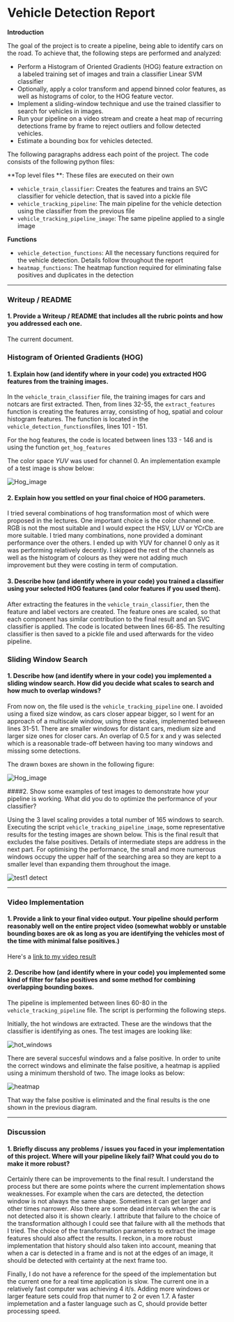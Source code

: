 # Vehicle Detection Report
**Introduction**

The goal of the project is to create a pipeline, being able to identify cars on the road. To achieve that, the following steps are performed and analyzed:

* Perform a Histogram of Oriented Gradients (HOG) feature extraction on a labeled training set of images and train a classifier Linear SVM classifier
* Optionally, apply a color transform and append binned color features, as well as histograms of color, to the HOG feature vector. 
* Implement a sliding-window technique and use the trained classifier to search for vehicles in images.
* Run your pipeline on a video stream and create a heat map of recurring detections frame by frame to reject outliers and follow detected vehicles.
* Estimate a bounding box for vehicles detected.

The following paragraphs address each point of the project. The code consists of the following python files:

**Top level files **: These files are executed on their own

* `vehicle_train_classifier`: Creates the features and trains an SVC classifier for vehicle detection, that is saved into a pickle file
* `vehicle_tracking_pipeline`: The main pipeline for the vehicle detection using the classifier from the previous file
* `vehicle_tracking_pipeline_image`: The same pipeline applied to a single image

**Functions**

* `vehicle_detection_functions`: All the necessary functions required for the vehicle detection. Details follow throughout the report
* `heatmap_functions`: The heatmap function required for eliminating false positives and duplicates in the detection

---
### Writeup / README

#### 1. Provide a Writeup / README that includes all the rubric points and how you addressed each one.

The current document.

### Histogram of Oriented Gradients (HOG)


#### 1. Explain how (and identify where in your code) you extracted HOG features from the training images.

In the `vehicle_train_classifier` file, the training images for cars and notcars are first extracted. Then, from lines 32-55, the `extract_features` function is creating the features array, consisting of hog, spatial and colour histogram features. The function is located in the `vehicle_detection_functions`files, lines 101 - 151.

For the hog features, the code is located between lines 133 - 146 and is using the function `get_hog_features`

The color space *YUV* was used for channel 0. An implementation example of a test image is show below:

 ![Hog_image](report/hog.png)


#### 2. Explain how you settled on your final choice of HOG parameters.

I tried several combinations of hog transformation most of which were proposed in the lectures. One important choice is the color channel one. RGB is not the most suitable and I would expect the HSV, LUV or YCrCb are more suitable. I tried many combinations, none provided a dominant performance over the others. I ended up with YUV for channel 0 only as it was performing relatively decently. I skipped the rest of the channels as well as the histogram of colours as they were not adding much improvement but they were costing in term of computation. 


#### 3. Describe how (and identify where in your code) you trained a classifier using your selected HOG features (and color features if you used them).

After extracting the features in the `vehicle_train_classifier`, then the feature and label vectors are created. The feature ones are scaled, so that each component has similar contribution to the final result and an SVC classifier is applied. The code is located between lines 66-85. The resulting classifier is then saved to a pickle file and used afterwards for the video pipeline. 

### Sliding Window Search

#### 1. Describe how (and identify where in your code) you implemented a sliding window search.  How did you decide what scales to search and how much to overlap windows?

From now on, the file used is the `vehicle_tracking_pipeline` one. I avoided using a fixed size window, as cars closer appear bigger, so I went for an approach of a multiscale window, using three scales, implemented between lines 31-51. There are smaller windows for distant cars, medium size and larger size ones for closer cars. An overlap of 0.5 for x and y was selected which is a reasonable trade-off between having too many windows and missing some detections. 

The drawn boxes are shown in the following figure:

 ![Hog_image](report/windows.png)

####2. Show some examples of test images to demonstrate how your pipeline is working.  What did you do to optimize the performance of your classifier?

Using the 3 lavel scaling provides a total number of 165 windows to search. Executing the script `vehicle_tracking_pipeline_image`, some representative results for the testing images are shown below. This is the final result that excludes the false positives. Details of intermediate steps are address in the next part. For optimising the performance, the small and more numerous windows occupy the upper half of the searching area so they are kept to a smaller level than expanding them throughout the image. 

![test1 detect](report/test_images.png)

---

### Video Implementation

#### 1. Provide a link to your final video output.  Your pipeline should perform reasonably well on the entire project video (somewhat wobbly or unstable bounding boxes are ok as long as you are identifying the vehicles most of the time with minimal false positives.)
Here's a [link to my video result](https://youtu.be/ugHWswONjtc)


#### 2. Describe how (and identify where in your code) you implemented some kind of filter for false positives and some method for combining overlapping bounding boxes.

The pipeline is implemented between lines 60-80 in the `vehicle_tracking_pipeline` file. The script is performing the following steps. 

Initially, the hot windows are extracted. These are the windows that the classifier is identifying as ones. The test images are looking like:

![hot_windows](report/test_images_hot_windows.png)

There are several succesful windows and a false positive. In order to unite the correct windows and eliminate the false positive, a heatmap is applied using a minimum thershold of two. The image looks as below:

![heatmap](report/test_images_heat.png)

That way the false positive is eliminated and the final results is the one shown in the previous diagram. 

---

### Discussion

#### 1. Briefly discuss any problems / issues you faced in your implementation of this project.  Where will your pipeline likely fail?  What could you do to make it more robust?

Certainly there can be improvements to the final result. I understand the process but there are some points where the current implementation shows  weaknesses. For example when the cars are detected, the detection window is not always the same shape. Sometimes it can get larger and other times narrower. Also there are some dead intervals when the car is not detected also it is shown clearly. I attribute that failure to the choice of the transformation although I could see that failure with all the methods that I tried. The choice of the transformation parameters to extract the image features should also affect the results. I reckon, in a more robust implementation that history should also taken into account, meaning that when a car is detected in a frame and is not at the edges of an image, it should be detected with certainty at the next frame too. 

Finally, I do not have a reference for the speed of the implementation but the current one for a real time application is slow. The current one in a relatively fast computer was achieving 4 it/s. Adding more windows or larger feature sets could frop that numer to 2 or even 1.7.  A faster implemetation and a faster language such as C, should provide better processing speed. 

